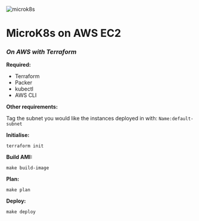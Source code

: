 ![microk8s](https://dashboard.snapcraft.io/site_media/appmedia/2018/11/b8a85a31-MicroK8s_SnapStore_icon.png)
# MicroK8s on AWS EC2
### _On AWS with Terraform_

**Required:**
- Terraform
- Packer
- kubectl
- AWS CLI

**Other requirements:**

Tag the subnet you would like the instances deployed in with: `Name:default-subnet`

**Initialise:**
```
terraform init
```

**Build AMI:**
```
make build-image
```

**Plan:**
```
make plan
```

**Deploy:**
```
make deploy
```